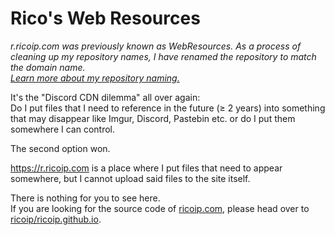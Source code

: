 # Rico's Web Resources
*r.ricoip.com was previously known as WebResources. As a process of cleaning up my repository names, I have renamed the repository to match the domain name.*  
*[Learn more about my repository naming.](https://github.com/ricoip/ricoip/blob/ricoip/repo-naming.md)*

It's the "Discord CDN dilemma" all over again:  
Do I put files that I need to reference in the future (≥ 2 years) into something that may disappear like Imgur, Discord, Pastebin etc. or do I put them somewhere I can control.

The second option won. 

<https://r.ricoip.com> is a place where I put files that need to appear somewhere, but I cannot upload said files to the site itself.

There is nothing for you to see here.  
If you are looking for the source code of [ricoip.com](https://www.ricoip.com), please head over to [ricoip/ricoip.github.io](https://github.com/ricoip/ricoip.github.io).
